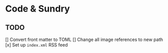 # Code & Sundry

## TODO

[] Convert front matter to TOML
[] Change all image references to new path
[x] Set up `index.xml` RSS feed